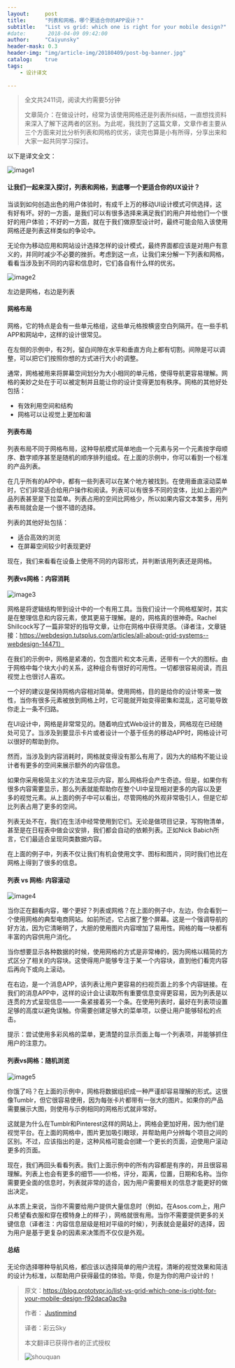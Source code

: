 ```yaml
---
layout:     post
title:      "列表和网格，哪个更适合你的APP设计？"
subtitle:   "List vs grid: which one is right for your mobile design?"
#date:       2018-04-09 09:42:00
author:     "Caiyunsky"
header-mask: 0.3
header-img: "img/article-img/20180409/post-bg-banner.jpg"
catalog:    true
tags:
    - 设计译文
    
---
```


> 全文共2411词，阅读大约需要5分钟
>
> 文章简介：在做设计时，经常为该使用网格还是列表所纠结，一直想找资料来深入了解下这两者的区别。为此呢，我找到了这篇文章，文章作者主要从三个方面来对比分析列表和网格的优劣，读完也算是小有所得，分享出来和大家一起共同学习探讨。

以下是译文全文：

![image1](/img/article-img/20180409/image1.png)

#### 让我们一起来深入探讨，列表和网格，到底哪一个更适合你的UX设计？

当谈到如何创造出色的用户体验时，有成千上万的移动UI设计模式可供选择，这有好有坏。好的一方面，是我们可以有很多选择来满足我们的用户并给他们一个很好的用户体验；不好的一方面，就在于我们做原型设计时，最终可能会陷入该使用网格还是列表这样类似的争论中。

无论你为移动应用和网站设计选择怎样的设计模式，最终界面都应该是对用户有意义的，并同时减少不必要的挫折。考虑到这一点，让我们来分解一下列表和网格，看看当涉及到不同的内容和信息时，它们各自有什么样的优劣。

![image2](/img/article-img/20180409/image2.png)

左边是网格，右边是列表

#### 网格布局

网格，它的特点是会有一些单元格组，这些单元格按横竖空白列隔开。在一些手机APP和网站中，这样的设计很常见。

在左侧的示例中，有2列，留白间隙在水平和垂直方向上都有切割。间隙是可以调整，可以把它们按照你想的方式进行大小的调整。

通常，网格被用来将屏幕空间划分为大小相同的单元格，使得导航更容易理解。网格的美妙之处在于可以被定制并且能让你的设计变得更加有秩序。网格的其他好处包括：

- 有效利用空间和结构
- 网格可以让视觉上更加和谐

#### 列表布局

列表布局不同于网格布局，这种导航模式简单地由一个元素与另一个元素按字母顺序、数字顺序甚至是随机的顺序排列组成。在上面的示例中，你可以看到一个标准的产品列表。

在几乎所有的APP中，都有一些列表可以在某个地方被找到。在使用垂直滚动菜单时，它们非常适合给用户操作和阅读。列表可以有很多不同的变体，比如上面的产品列表甚至是下拉菜单。列表占用的空间比网格少，所以如果内容文本繁多，用列表布局就会是一个很不错的选择。

列表的其他好处包括：

- 适合高效的浏览
- 在屏幕空间较少时表现更好

现在，我们来看看在设备上使用不同的内容形式，并判断该用列表还是网格。

#### 列表vs网格：内容消耗

![image3](/img/article-img/20180409/image3.png)

网格是将逻辑结构带到设计中的一个有用工具。当我们设计一个网格框架时，其实是在整理信息和内容元素，使其更易于理解。是的，网格真的很神奇。Rachel Shillcock写了一篇非常好的指导文章，让你在网格中获得灵感。（译者注，文章链接：https://webdesign.tutsplus.com/articles/all-about-grid-systems--webdesign-14471）

在我们的示例中，网格是紧凑的，包含图片和文本元素，还带有一个大的图标。由于网格中每个块大小的关系，这种组合有很好的可用性。一切都很容易阅读，而且视觉上也很讨人喜欢。

一个好的建议是保持网格内容相对简单。使用网格，目的是给你的设计带来一致性，当你有很多元素被放到网格上时，它可能就开始变得密集和混乱，这可能导致你走上一条不归路。

在UI设计中，网格是非常常见的。随着响应式Web设计的普及，网格现在已经随处可见了。当涉及到要显示卡片或者设计一个基于任务的移动APP时，网格设计可以很好的帮助到你。

然而，当涉及到内容消耗时，网格就变得没有那么有用了，因为大的结构不能让设计者有更多的空间来展示额外的内容信息。

如果你采用极简主义的方法来显示内容，那么网格将会产生奇迹。但是，如果你有很多内容需要显示，那么列表就能帮助你在整个UI中呈现相对更多的内容以及更多的视觉元素。从上面的例子中可以看出，尽管网格的外观非常吸引人，但是它却比列表占用了更多的空间。

列表无处不在，我们在生活中经常使用到它们。无论是做项目记录，写购物清单，甚至是在日程表中做会议安排，我们都会自动的依赖列表。正如Nick Babich所言，它们最适合呈现同类数据内容。

在上面的例子中，列表不仅让我们有机会使用文字、图标和图片，同时我们也比在网格上得到了很多的信息。

#### 列表 vs 网格: 内容滚动

![image4](/img/article-img/20180409/image4.png)

当你正在翻看内容，哪个更好？列表或网格？在上面的例子中，左边，你会看到一个使用网格的典型电商网站。如前所述，它占据了整个屏幕。这是一个强调导航的好方法，因为它清晰明了，大胆的使用图片内容增加了易用性。网格的每一块都有丰富的内容供用户消化。

当你想要显示各种数据的时候，使用网格的方式是非常棒的，因为网格以精简的方式区分了相关的内容块。这使得用户能够专注于某一个内容块，直到他们看完内容后再向下或向上滚动。

在右边，是一个消息APP，该列表让用户更容易的扫视页面上的多个内容链接。在我们的消息APP中，这样的设计会让读取所有重要信息变得更容易，因为列表是以连贯的方式呈现信息——一条紧接着另一个条。在使用列表时，最好在列表项设置足够的高度以避免误触。你需要创建足够大的菜单项，以便让用户能够轻松的点击。

提示：尝试使用多彩风格的菜单，更清楚的显示页面上每一个列表项，并能够抓住用户的注意力。

#### 列表vs网格：随机浏览

![image5](/img/article-img/20180409/image5.png)

你饿了吗？在上面的示例中，网格将数据组织成一种严谨却容易理解的形式。这很像Tumblr，但它很容易使用，因为每张卡片都带有一张大的图片。如果你的产品需要展示大图，则使用与示例相同的网格形式就非常好。

这就是为什么在Tumblr和Pinterest这样的网站上，网格会更加好用，因为他们是视觉平台。在上面的网格中，图片更加吸引眼球，并帮助用户分辨每个项目之间的区别。不过，应该指出的是，这种风格可能会创建一个更长的页面，迫使用户滚动更多的页面。

现在，我们再回头看看列表。我们上面示例中的所有内容都是有序的，并且很容易理解。列表上也会有更多的细节——价格，评分，距离，位置，日期和名称。当你需要更全面的信息时，列表就非常的适合，因为用户需要相关的信息才能更好的做出决定。

从本质上来说，当你不需要给用户提供大量信息时（例如，在Asos.com上，用户只希望看衣服和穿在模特身上的样子），网格就很有用。当你不需要提供更多的关键信息（译者注：内容信息层级是相对平级的时候），列表就会是最好的选择，因为用户是基于更复杂的因素来决策而不仅仅是外观。

#### 总结

无论你选择哪种导航风格，都应该以选择简单的用户流程，清晰的视觉效果和简洁的设计为标准，以帮助用户获得最佳的体验。毕竟，你是为你的用户设计的！



> 原文：https://blog.prototypr.io/list-vs-grid-which-one-is-right-for-your-mobile-design-f92daca0ac9a
>
> 作者： [Justinmind](https://uxdesign.cc/@pablostanley?source=post_header_lockup)
>
> 译者：彩云Sky
>
> 本文翻译已获得作者的正式授权
>
> ![shouquan](/img/article-img/20180409/shouquan.png)